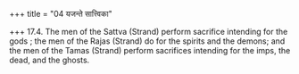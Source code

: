 +++
title = "04 यजन्ते सात्त्विका"

+++
17.4. The men of the Sattva (Strand) perform sacrifice intending for the
gods ; the men of the Rajas (Strand) do for the spirits and the demons;
and the men of the Tamas (Strand) perform sacrifices intending for the
imps, the dead, and the ghosts.
